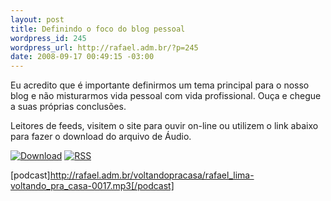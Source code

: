 ```yaml
--- 
layout: post
title: Definindo o foco do blog pessoal
wordpress_id: 245
wordpress_url: http://rafael.adm.br/?p=245
date: 2008-09-17 00:49:15 -03:00
---
```

Eu acredito que é importante definirmos um tema principal para o nosso blog e não misturarmos vida pessoal com vida profissional. Ouça e chegue a suas próprias conclusões.

Leitores de feeds, visitem o site para ouvir on-line ou utilizem o link abaixo para fazer o download do arquivo de Áudio.

<a class="noborder" href="http://rafael.adm.br/voltandopracasa/rafael_lima-voltando_pra_casa-0017.mp3" title="Download"><img src="http://rafael.adm.br/wp-content/themes/rafael_lima-rockinblue/images/download_green.gif" border="0" alt="Download" /></a> <a class="noborder" href="http://feeds.feedburner.com/rafael_lima_podcast" title="RSS"><img src="http://rafael.adm.br/wp-content/themes/rafael_lima-rockinblue/images/icn-feed-16x16.png" border="0" alt="RSS" /></a>

[podcast]http://rafael.adm.br/voltandopracasa/rafael_lima-voltando_pra_casa-0017.mp3[/podcast]
